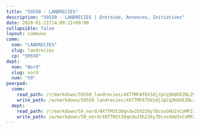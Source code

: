 ```yaml
---
title: "59550 - LANDRECIES"
description: "59550 - LANDRECIES | Entraide, Annonces, Initiatives"
date: 2020-01-11T14:09:21+09:00
collapsible: false
layout: commune
comm:
  nom: "LANDRECIES"
  slug: landrecies
  cp: "59550"
dept:
  nom: "Nord"
  slug: nord
  num: "59"
peerpad:
  comm:
    read_path: /r/markdown/59550_landrecies/4XTTMFATEk5djJpCq3HdhEZNLZVva66VWPzDz1DTiEBRKmmbD
    write_path: /w/markdown/59550_landrecies/4XTTMFATEk5djJpCq3HdhEZNLZVva66VWPzDz1DTiEBRKmmbD-K3TgTeD4m3AwQHaRFREZeX6QbRqP469ADdPgkr12kGMt3pVVR4AW8Pci9ry3kLVsw6tA4QLtpw2oxBRVhuQLRgMQwswwDyvDcbbnNRNdb2T6JwFM5bZQE4GNuw5rxb1xriPHzdx3
  dept:
    read_path: /r/markdown/59_nord/4XTTM3t39qn3wJ5h23Xy7DcxsGHU2vCoMP2z3iS4TUn3TrtdJ
    write_path: /w/markdown/59_nord/4XTTM3t39qn3wJ5h23Xy7DcxsGHU2vCoMP2z3iS4TUn3TrtdJ-K3TgTuZGkuZqXfr6fpmH7pGsMT6ndvZQMyRDze5QBt7XScLWHoBi246kLoDKpTH2Yo4f3AFSSJqGc2ozvNww7qPLqsDjpvahxCbQ6F5znbfjp6kVgaDcTYc9LyhwSfYuCevnvZUQ
---
```


